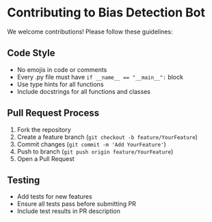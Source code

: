 # Contributing to Bias Detection Bot

We welcome contributions! Please follow these guidelines:

## Code Style

- No emojis in code or comments
- Every .py file must have `if __name__ == "__main__":` block
- Use type hints for all functions
- Include docstrings for all functions and classes

## Pull Request Process

1. Fork the repository
2. Create a feature branch (`git checkout -b feature/YourFeature`)
3. Commit changes (`git commit -m 'Add YourFeature'`)
4. Push to branch (`git push origin feature/YourFeature`)
5. Open a Pull Request

## Testing

- Add tests for new features
- Ensure all tests pass before submitting PR
- Include test results in PR description
